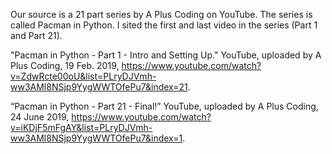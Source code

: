 Our source is a 21 part series by A Plus Coding on YouTube. The series is called Pacman in Python. I sited the first and last video in the series (Part 1 and Part 21).

"Pacman in Python - Part 1 - Intro and Setting Up." YouTube, uploaded by A Plus Coding, 19 Feb. 2019, https://www.youtube.com/watch?v=ZdwRcte00oU&list=PLryDJVmh-ww3AMl8NSjp9YygWWTOfePu7&index=21.

“Pacman in Python - Part 21 - Final!” YouTube, uploaded by A Plus Coding, 24 June 2019, https://www.youtube.com/watch?v=iKDjF5mFgAY&list=PLryDJVmh-ww3AMl8NSjp9YygWWTOfePu7&index=1.
